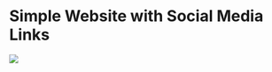 # Simple Website with Social Media Links

<p><img align="center" src="https://telegra.ph/file/93481cf8906294cc2f1b0.jpg"></p>
